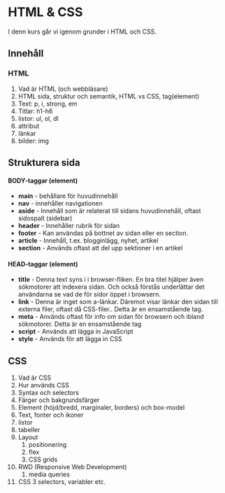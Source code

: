 # HTML & CSS

I denn kurs går vi igenom grunder i HTML och CSS. 

## Innehåll

### HTML
 1. Vad är HTML (och webbläsare)
 2. HTML sida, struktur och semantik, HTML vs CSS, tag(element)
 3. Text: p, i, strong, em
 4. Titlar: h1-h6
 5. listor: ul, ol, dl
 6. attribut
 7. länkar
 8. bilder: img

## Strukturera sida

#### BODY-taggar (element)
 - **main** - behållare för huvudinnehåll
 - **nav**  - innehåller navigationen
 - **aside**  - Innehåll som är relaterat till sidans huvudinnehåll, oftast sidospalt (sidebar)
 - **header**  - Innehåller rubrik för sidan
 - **footer**  - Kan användas på bottnet av sidan eller en section.
 - **article**  - Innehåll, t.ex. blogginlägg, nyhet, artikel
 - **section**  - Används oftast att del upp sektioner i en artikel

#### HEAD-taggar (element)
   - **title** - Denna text syns i i browser-fliken. En bra titel hjälper även sökmotorer att indexera sidan. Och också förstås underlättar det användarna se vad de för sidor öppet i browsern.
   - **link** - Denna är inget som a-länkar. Däremot visar länkar den sidan till externa filer, oftast då CSS-filer.. Detta är en ensamstående tag.
   - **meta** - Används oftast för info om sidan för browsern och ibland sökmotorer. Detta är en ensamstående tag
   - **script** -  Används att lägga in JavaScript
   - **style** - Används för att lägga in CSS
  
## CSS
 1. Vad är CSS
 2. Hur används CSS
 3. Syntax och selectors
 4. Färger och bakgrundsfärger
 5. Element (höjd/bredd, marginaler, borders) och box-model
 6. Text, fonter och ikoner
 7. listor 
 8. tabeller
 9. Layout
    1.  positionering
    2.  flex
    3.  CSS grids
10. RWD (Responsive Web Development)
    1.  media queries
11. CSS 3 selectors, variabler etc.
